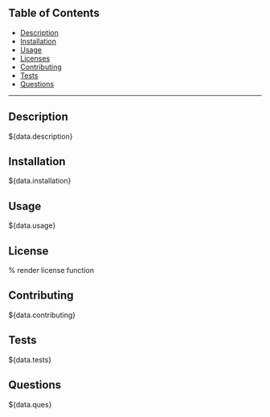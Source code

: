 

## Table of Contents

  - [Description](#description)
  - [Installation](#installation)
  - [Usage](#usage)
  - [Licenses](#licenses)
  - [Contributing](#contributing)
  - [Tests](#tests)
  - [Questions](#questions)

  ---

## Description

${data.description}

## Installation

${data.installation}

## Usage

${data.usage}

## License

%  render license function

## Contributing

${data.contributing}

## Tests

${data.tests}

## Questions

${data.ques}
